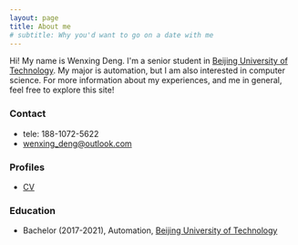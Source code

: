```yaml
---
layout: page
title: About me
# subtitle: Why you'd want to go on a date with me
---
```


Hi! My name is Wenxing Deng. I'm a senior student in [Beijing University of Technology](http://english.bjut.edu.cn/). My major is automation, but I am also interested in computer science. For more information about my experiences, and me in general, feel free to explore this site! 

### Contact
* tele: 188-1072-5622
* [wenxing_deng@outlook.com](mailto:wenxing_deng@outlook.com)

### Profiles
* [CV](/assets/img/page.JPG)

### Education
* Bachelor (2017-2021), Automation, [Beijing University of Technology](http://english.bjut.edu.cn/)

